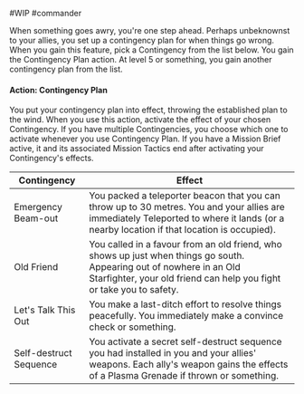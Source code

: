 #WIP #commander

When something goes awry, you're one step ahead. Perhaps unbeknownst to your allies, you set up a contingency plan for when things go wrong. When you gain this feature, pick a Contingency from the list below. You gain the Contingency Plan action. At level 5 or something, you gain another contingency plan from the list.

#### Action: Contingency Plan
You put your contingency plan into effect, throwing the established plan to the wind. When you use this action, activate the effect of your chosen Contingency. If you have multiple Contingencies, you choose which one to activate whenever you use Contingency Plan. If you have a Mission Brief active, it and its associated Mission Tactics end after activating your Contingency's effects.

| Contingency | Effect |
|---|---|
| Emergency Beam-out | You packed a teleporter beacon that you can throw up to 30 metres. You and your allies are immediately Teleported to where it lands (or a nearby location if that location is occupied). |
| Old Friend | You called in a favour from an old friend, who shows up just when things go south. Appearing out of nowhere in an Old Starfighter, your old friend can help you fight or take you to safety. |
| Let's Talk This Out | You make a last-ditch effort to resolve things peacefully. You immediately make a convince check or something. |
| Self-destruct Sequence | You activate a secret self-destruct sequence you had installed in you and your allies' weapons. Each ally's weapon gains the effects of a Plasma Grenade if thrown or something. |